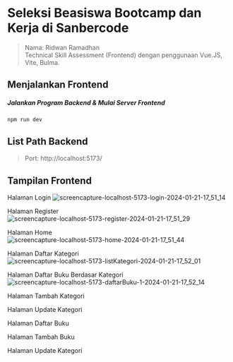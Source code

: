 # Seleksi Beasiswa Bootcamp dan Kerja di Sanbercode
> Nama: Ridwan Ramadhan <br>
Technical Skill Assessment (Frontend) dengan penggunaan Vue.JS, Vite, Bulma. 

## Menjalankan Frontend

##### Jalankan Program Backend & Mulai Server Frontend
`npm run dev`

## List Path Backend
> Port: http://localhost:5173/

## Tampilan Frontend

Halaman Login
![screencapture-localhost-5173-login-2024-01-21-17_51_14](https://github.com/ridwanokimmm/sanberCode-FrontendTechnicalTest/assets/34051898/24faf61b-1fd4-4669-bdf4-4ff180eaf194)

Halaman Register
![screencapture-localhost-5173-register-2024-01-21-17_51_29](https://github.com/ridwanokimmm/sanberCode-FrontendTechnicalTest/assets/34051898/e55b7b77-fa65-4081-9b70-d4ded0d5c485)

Halaman Home
![screencapture-localhost-5173-home-2024-01-21-17_51_44](https://github.com/ridwanokimmm/sanberCode-FrontendTechnicalTest/assets/34051898/a7e75195-55e8-4ffe-bea9-2a30223433b6)

Halaman Daftar Kategori
![screencapture-localhost-5173-listKategori-2024-01-21-17_52_01](https://github.com/ridwanokimmm/sanberCode-FrontendTechnicalTest/assets/34051898/7dfce8f6-b1e4-42a5-9496-c4f3fd777352)

Halaman Daftar Buku Berdasar Kategori
![screencapture-localhost-5173-daftarBuku-1-2024-01-21-17_52_14](https://github.com/ridwanokimmm/sanberCode-FrontendTechnicalTest/assets/34051898/4ff82240-e00c-46f3-beb6-597dfcfc821d)

Halaman Tambah Kategori

Halaman Update Kategori

Halaman Daftar Buku

Halaman Tambah Buku

Halaman Update Kategori
